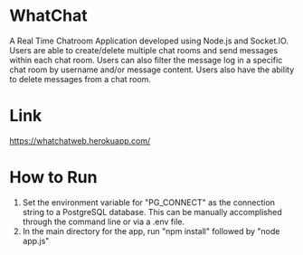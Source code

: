 # WhatChat
 
A Real Time Chatroom Application developed using Node.js and Socket.IO. Users are able to create/delete multiple chat rooms and send messages within each chat room. Users can also filter the message log in a specific chat room by username and/or message content. Users also have the ability to delete messages from a chat room. 

# Link
https://whatchatweb.herokuapp.com/ 

# How to Run
1. Set the environment variable for "PG_CONNECT" as the connection string to a PostgreSQL database. This can be manually accomplished through the command line or via a .env file.
2. In the main directory for the app, run "npm install" followed by "node app.js"
